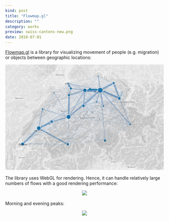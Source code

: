 ```yaml
---
kind: post
title: "Flowmap.gl"
description: ""
category: works
preview: swiss-cantons-new.png
date: 2018-07-01
---
```


[Flowmap.gl](https://github.com/teralytics/flowmap.gl) is a library
for visualizing movement of people (e.g. migration) or objects between
geographic locations:


[![](swiss-cantons-new.png)](https://github.com/teralytics/flowmap.gl)

The library uses WebGL for rendering. Hence, it can handle relatively
large numbers of flows with a good rendering performance:

<div style="text-align: center">
  <img src="nl-relocations-animation-lighter.gif"/>
</div>

Morning and evening peaks:

<div style="text-align: center">
  <img src="morning-evening-peaks.gif"/>
</div>

